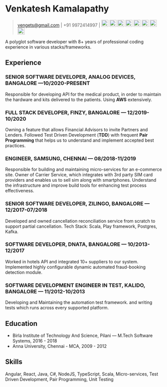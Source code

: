 
# Venkatesh Kamalapathy 
>  vengets@gmail.com  |  +91 9972414997  | <a href="https://vengets.github.io"><img src="https://cdn.jsdelivr.net/npm/simple-icons@3.13.0/icons/github.svg" width="22px"/></a> <a href="https://www.linkedin.com/in/vengets"><img src="https://cdn.jsdelivr.net/npm/simple-icons@v3/icons/linkedin.svg" width="22px"/></a>  <a href="https://www.hackerrank.com/vengets"><img src="https://cdn.jsdelivr.net/npm/simple-icons@3.13.0/icons/hackerrank.svg" width="22px"/></a> <a href="https://vengets.medium.com"><img src="https://cdn.jsdelivr.net/npm/simple-icons@3.13.0/icons/medium.svg" width="22px"/></a> <a href="https://stackoverflow.com/users/2783882"><img src="https://cdn.jsdelivr.net/npm/simple-icons@3.13.0/icons/stackoverflow.svg" width="22px"/></a> <a href="https://www.npmjs.com/~vengets"><img src="https://cdn.jsdelivr.net/npm/simple-icons@3.13.0/icons/npm.svg" width="22px"/></a> <a href="mail:vengets@gmail.com"><img src="https://cdn.jsdelivr.net/npm/simple-icons@3.13.0/icons/gmail.svg" width="22px"/></a> <a href="https://leetcode.com/vengets/"><img src="https://cdn.jsdelivr.net/npm/simple-icons@3.13.0/icons/leetcode.svg" width="22px"/></a>

A polyglot software developer with 8+ years of professional coding experience in various stacks/frameworks.

## Experience

### SENIOR SOFTWARE DEVELOPER, ANALOG DEVICES, BANGALORE  —10/2020-PRESENT

Responsible for developing API for the medical product, in order to maintain the hardware and kits delivered to the patients. Using **AWS** extensively.

### FULL STACK DEVELOPER, FINZY, BANGALORE — 12/2019-10/2020

Owning a feature that allows Financial Advisors to invite Partners and Lenders. Followed Test Driven Development (**TDD**) with frequent **Pair Programming** that helps us to understand and implement accepted best practices.


### ENGINEER, SAMSUNG, CHENNAI — 08/2018-11/2019

Responsible for building and maintaining micro-services for an e-commerce site. Owner of Carrier Service, which integrates with 3rd party SIM card providers and enables us to sell sim along with smartphones. Understand the infrastructure and improve build tools for enhancing test process effectiveness.

### SENIOR SOFTWARE DEVELOPER, ZILINGO, BANGALORE — 12/2017-07/2018

Developed and owned cancellation reconciliation service from scratch to support partial cancellation. Tech Stack: Scala, Play framework, Postgres, Kafka.

### SOFTWARE DEVELOPER, DNATA, BANGALORE — 10/2013-12/2017

Worked in hotels API and integrated 10+ suppliers to our system. Implemented highly configurable dynamic automated fraud-booking detection module.

### SOFTWARE DEVELOPMENT ENGINEER IN TEST, KALIDO, BANGALORE — 11/2012-10/2013

Developing and Maintaining the automation test framework. and writing tests which runs across every supported platform.


## Education

- Birla Institute of Technology And Science, Pilani — M.Tech Software Systems, 2016 - 2018 
- Anna University, Chennai - MCA, 2009 - 2012

## Skills

Angular, React, Java, C#, NodeJS, TypeScript, Scala, Micro-services, Test Driven Development, Pair Programming, Unit Testing
